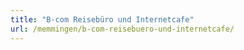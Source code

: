 ```yaml
---
title: "B-com Reisebüro und Internetcafe"
url: /memmingen/b-com-reisebuero-und-internetcafe/
---
```

